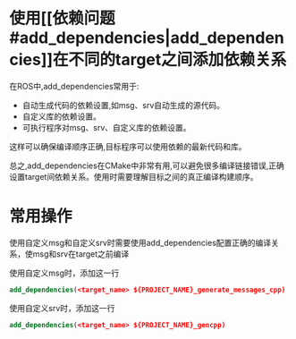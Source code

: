# 使用[[依赖问题#add_dependencies|add_dependencies]]在不同的target之间添加依赖关系

在ROS中,add_dependencies常用于:

- 自动生成代码的依赖设置,如msg、srv自动生成的源代码。
- 自定义库的依赖设置。
- 可执行程序对msg、srv、自定义库的依赖设置。

这样可以确保编译顺序正确,目标程序可以使用依赖的最新代码和库。

总之,add_dependencies在CMake中非常有用,可以避免很多编译链接错误,正确设置target间依赖关系。使用时需要理解目标之间的真正编译构建顺序。

# 常用操作

使用自定义msg和自定义srv时需要使用add_dependencies配置正确的编译关系，使msg和srv在target之前编译

使用自定义msg时，添加这一行

```cmake
add_dependencies(<target_name> ${PROJECT_NAME}_generate_messages_cpp)
```

使用自定义srv时，添加这一行

```cmake
add_dependencies(<target_name> ${PROJECT_NAME}_gencpp)
```

